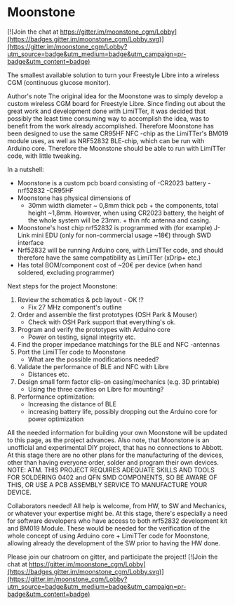 # Moonstone

[![Join the chat at https://gitter.im/moonstone_cgm/Lobby](https://badges.gitter.im/moonstone_cgm/Lobby.svg)](https://gitter.im/moonstone_cgm/Lobby?utm_source=badge&utm_medium=badge&utm_campaign=pr-badge&utm_content=badge)


The smallest available solution to turn your Freestyle Libre into a wireless CGM (continuous glucose monitor).

Author's note
The original idea for the Moonstone was to simply develop a custom wireless CGM board for Freestyle Libre. Since finding out about the great work and development done with LimiTTer, it was decided that possibly the least time consuming way to accomplish the idea, was to benefit from the work already accomplished. Therefore Moonstone has been designed to use the same CR95HF NFC -chip as the LimiTTer's BM019 module uses, as well as NRF52832 BLE-chip, which can be run with Arduino core. Therefore the Moonstone should be able to run with LimiTTer code, with little tweaking.

In a nutshell: 
- Moonstone is a custom pcb board consisting of 
	-CR2023 battery
	-nrf52832
	-CR95HF
- Moonstone has physical dimensions of
	- 30mm width diameter
	~ 0,8mm thick pcb + the components, total height ~1,8mm. However, when using CR2023 battery, the height of the whole system will be 23mm. + thin nfc antenna and casing. 
- Moonstone's host chip nrf52832 is programmed with (for example) J-Link mini EDU (only for non-commercial usage ~18€) through SWD interface
- Nrf52832 will be running Arduino core, with LimiTTer code, and should therefore have the same compatibility as LimiTTer (xDrip+ etc.)
- Has total BOM/component cost of ~20€ per device (when hand soldered, excluding programmer)



Next steps for the project Moonstone:

1. Review the schematics & pcb layout - OK !?
	- Fix 27 MHz component's outline
2. Order and assemble the first prototypes (OSH Park & Mouser)
	- Check with OSH Park support that everything's ok.
3. Program and verify the prototypes with Arduino core
	- Power on testing, signal integrity etc.
4. Find the proper impedance matchings for the BLE and NFC -antennas
5. Port the LimiTTer code to Moonstone
	- What are the possible modifications needed?
6. Validate the performance of BLE and NFC with Libre
	- Distances etc.
7. Design small form factor clip-on casing/mechanics (e.g. 3D printable)
	- Using the three cavities on Libre for mounting?
8. Performance optimization: 
	- Increasing the distance of BLE
	- increasing battery life, possibly dropping out the Arduino core for power optimization

All the needed information for building your own Moonstone will be updated to this page, as the project advances. Also note, that Moonstone is an unofficial and experimental DIY project, that has no connections to Abbott. At this stage there are no other plans for the manufacturing of the devices, other than having everyone order, solder and program their own devices. NOTE: ATM. THIS PROJECT REQUIRES ADEQUATE SKILLS AND TOOLS FOR SOLDERING 0402 and QFN SMD COMPONENTS, SO BE AWARE OF THIS, OR USE A PCB ASSEMBLY SERVICE TO MANUFACTURE YOUR DEVICE.

Collaborators needed!
All help is welcome, from HW, to SW and Mechanics, or whatever your expertise might be.
At this stage, there's especially a need for software developers who have access to both nrf52832 development kit and BM019 Module. These would be needed for the verification of the whole concept of using Arduino core + LimiTTer code for Moonstone, allowing already the development of the SW prior to having the HW done.

Please join our chatroom on gitter, and participate the project!
[![Join the chat at https://gitter.im/moonstone_cgm/Lobby](https://badges.gitter.im/moonstone_cgm/Lobby.svg)](https://gitter.im/moonstone_cgm/Lobby?utm_source=badge&utm_medium=badge&utm_campaign=pr-badge&utm_content=badge)
